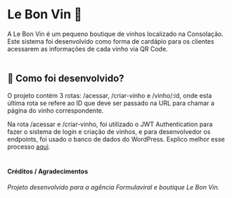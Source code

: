 # Le Bon Vin 🍷
A Le Bon Vin é um pequeno boutique de vinhos localizado na Consolação. Este sistema foi desenvolvido como forma de cardápio para os clientes acessarem as informações de cada vinho via QR Code.
<br>
<br>

## 🍾 Como foi desenvolvido?
O projeto contém 3 rotas: /acessar, /criar-vinho e /vinho/:id, onde esta última rota se refere ao ID que deve ser passado na URL para chamar a página do vinho correspondente.

Na rota /acessar e /criar-vinho, foi utilizado o JWT Authentication para fazer o sistema de login e criação de vinhos, e para desenvolvedor os endpoints, foi usado o banco de dados do WordPress. Explico melhor esse processo [aqui](https://github.com/feliphepaz/leBonVinAPI).

#
#### Créditos / Agradecimentos
_Projeto desenvolvido para a agência Formulaviral e boutique Le Bon Vin._

